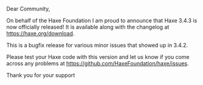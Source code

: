 Dear Community,

On behalf of the Haxe Foundation I am proud to announce that Haxe 3.4.3 is now officially released! It is available along with the changelog at <https://haxe.org/download>.

This is a bugfix release for various minor issues that showed up in 3.4.2.

Please test your Haxe code with this version and let us know if you come across any problems at <https://github.com/HaxeFoundation/haxe/issues>.

Thank you for your support
